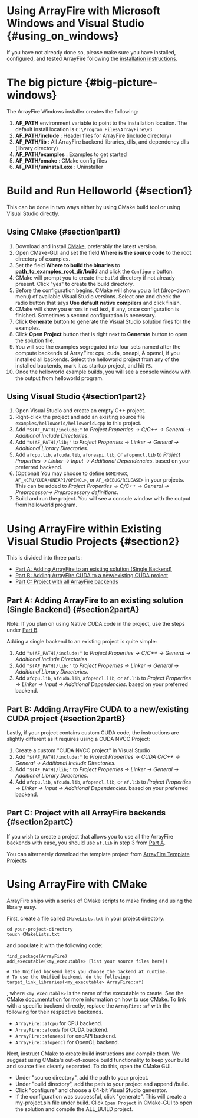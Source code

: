 Using ArrayFire with Microsoft Windows and Visual Studio {#using_on_windows}
============================================================================

If you have not already done so, please make sure you have installed,
configured, and tested ArrayFire following the [installation
instructions](#installing).

# The big picture {#big-picture-windows}

The ArrayFire Windows installer creates the following:
1. **AF_PATH** environment variable to point to the installation location. The
   default install location is `C:\Program Files\ArrayFire\v3`
2. **AF_PATH/include** : Header files for ArrayFire (include directory)
3. **AF_PATH/lib** : All ArrayFire backend libraries, dlls, and dependency
   dlls (library directory)
4. **AF_PATH/examples** : Examples to get started
5. **AF_PATH/cmake** : CMake config files
6. **AF_PATH/uninstall.exe** : Uninstaller

# Build and Run Helloworld {#section1}

This can be done in two ways either by using CMake build tool or using Visual
Studio directly.

##  Using CMake {#section1part1}
1. Download and install [CMake](https://cmake.org/download/), preferably the
   latest version.
2. Open CMake-GUI and set the field __Where is the source code__ to the root
   directory of examples.
3. Set the field __Where to build the binaries__ to
   **path_to_examples_root_dir/build** and click the `Configure` button.
4. CMake will prompt you to create the `build` directory if not already
   present. Click "yes" to create the build directory.
5. Before the configuration begins, CMake will show you a list (drop-down
   menu) of available Visual Studio versions. Select one and check the radio
   button that says **Use default native compilers** and click finish.
6. CMake will show you errors in red text, if any, once configuration is
   finished. Sometimes a second configuration is necessary.
7. Click **Generate** button to generate the Visual Studio solution files for
   the examples.
8. Click **Open Project** button that is right next to **Generate** button to
   open the solution file.
9. You will see the examples segregated into four sets named after the compute
   backends of ArrayFire: cpu, cuda, oneapi, & opencl, if you installed all
   backends. Select the helloworld project from any of the installed backends,
   mark it as startup project, and hit `F5`.
10. Once the helloworld example builds, you will see a console window with the
    output from helloworld program.

## Using Visual Studio {#section1part2}

1. Open Visual Studio and create an empty C++ project.
2. Right-click the project and add an existing source file
   `examples/helloworld/helloworld.cpp` to this project.
3. Add `"$(AF_PATH)/include;"` to _Project Properties -> C/C++ -> General ->
   Additional Include Directories_.
4. Add `"$(AF_PATH)/lib;"` to _Project Properties -> Linker -> General ->
   Additional Library Directories_.
5. Add `afcpu.lib`, `afcuda.lib`, `afoneapi.lib`, or `afopencl.lib` to
   _Project Properties -> Linker -> Input -> Additional Dependencies_. based
   on your preferred backend.
6. (Optional) You may choose to define `NOMINMAX`,
   `AF_<CPU/CUDA/ONEAPI/OPENCL>`, or `AF_<DEBUG/RELEASE>` in your
   projects. This can be added to _Project Properties -> C/C++ -> General ->
   Preprocessor-> Preprocessory definitions_.
7. Build and run the project. You will see a console window with the output
   from helloworld program.

# Using ArrayFire within Existing Visual Studio Projects {#section2}
This is divided into three parts:
* [Part A: Adding ArrayFire to an existing solution (Single Backend)](#section2partA)
* [Part B: Adding ArrayFire CUDA to a new/existing CUDA project](#section2partB)
* [Part C: Project with all ArrayFire backends](#section2partC)

## Part A: Adding ArrayFire to an existing solution (Single Backend) {#section2partA}

Note: If you plan on using Native CUDA code in the project, use the steps
under [Part B](#section2partB).

Adding a single backend to an existing project is quite simple:

1. Add `"$(AF_PATH)/include;"` to _Project Properties -> C/C++ -> General ->
   Additional Include Directories_.
2. Add `"$(AF_PATH)/lib;"` to _Project Properties -> Linker -> General ->
   Additional Library Directories_.
3. Add `afcpu.lib`, `afcuda.lib`, `afopencl.lib`, or `af.lib` to _Project
   Properties -> Linker -> Input -> Additional Dependencies_. based on your
   preferred backend.

## Part B: Adding ArrayFire CUDA to a new/existing CUDA project {#section2partB}

Lastly, if your project contains custom CUDA code, the instructions are
slightly different as it requires using a CUDA NVCC Project:

1. Create a custom "CUDA NVCC project" in Visual Studio
2. Add `"$(AF_PATH)/include;"` to _Project Properties -> CUDA C/C++ -> General
   -> Additional Include Directories_.
3. Add `"$(AF_PATH)/lib;"` to _Project Properties -> Linker -> General ->
   Additional Library Directories_.
4. Add `afcpu.lib`, `afcuda.lib`, `afopencl.lib`, or `af.lib` to _Project Properties ->
   Linker -> Input -> Additional Dependencies_. based on your preferred backend.

## Part C: Project with all ArrayFire backends {#section2partC}

If you wish to create a project that allows you to use all the ArrayFire
backends with ease, you should use `af.lib` in step 3 from [Part
A](#section2partA).

You can alternately download the template project from [ArrayFire Template
Projects](https://github.com/arrayfire/arrayfire-project-templates)

# Using ArrayFire with CMake

ArrayFire ships with a series of CMake scripts to make finding and using the
library easy.

First, create a file called `CMakeLists.txt` in your project directory:

    cd your-project-directory
    touch CMakeLists.txt

and populate it with the following code:

    find_package(ArrayFire)
    add_executable(<my_executable> [list your source files here])

    # The Unified backend lets you choose the backend at runtime.
    # To use the Unified backend, do the following:
    target_link_libraries(<my_executable> ArrayFire::af)

, where `<my_executable>` is the name of the executable to create. See the
[CMake documentation](https://cmake.org/documentation/) for more information
on how to use CMake. To link with a specific backend directly, replace the
`ArrayFire::af` with the following for their respective backends.

* `ArrayFire::afcpu` for CPU backend.
* `ArrayFire::afcuda` for CUDA backend.
* `ArrayFire::afoneapi` for oneAPI backend.
* `ArrayFire::afopencl` for OpenCL backend.

Next, instruct CMake to create build instructions and compile them. We suggest
using CMake's out-of-source build functionality to keep your build and source
files cleanly separated. To do this, open the CMake GUI.

* Under "source directory", add the path to your project.
* Under "build directory", add the path to your project and append /build.
* Click "configure" and choose a 64-bit Visual Studio generator.
* If the configuration was successful, click "generate". This will create a
  my-project.sln file under build. Click `Open Project` in CMake-GUI to open
  the solution and compile the ALL_BUILD project.
